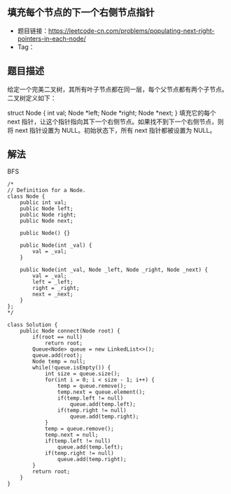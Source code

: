 ## 填充每个节点的下一个右侧节点指针

- 题目链接：https://leetcode-cn.com/problems/populating-next-right-pointers-in-each-node/
- Tag：

## 题目描述

给定一个完美二叉树，其所有叶子节点都在同一层，每个父节点都有两个子节点。二叉树定义如下：

struct Node {
  int val;
  Node *left;
  Node *right;
  Node *next;
}
填充它的每个 next 指针，让这个指针指向其下一个右侧节点。如果找不到下一个右侧节点，则将 next 指针设置为 NULL。初始状态下，所有 next 指针都被设置为 NULL。

## 解法
BFS
```
/*
// Definition for a Node.
class Node {
    public int val;
    public Node left;
    public Node right;
    public Node next;

    public Node() {}
    
    public Node(int _val) {
        val = _val;
    }

    public Node(int _val, Node _left, Node _right, Node _next) {
        val = _val;
        left = _left;
        right = _right;
        next = _next;
    }
};
*/

class Solution {
    public Node connect(Node root) {
        if(root == null)
            return root;
        Queue<Node> queue = new LinkedList<>();
        queue.add(root);
        Node temp = null;
        while(!queue.isEmpty()) {
            int size = queue.size();
            for(int i = 0; i < size - 1; i++) {
                temp = queue.remove();
                temp.next = queue.element();
                if(temp.left != null)
                    queue.add(temp.left);
                if(temp.right != null) 
                    queue.add(temp.right);
            }
            temp = queue.remove();
            temp.next = null;
            if(temp.left != null)
                queue.add(temp.left);
            if(temp.right != null) 
                queue.add(temp.right);
        }
        return root;
    }
}
```